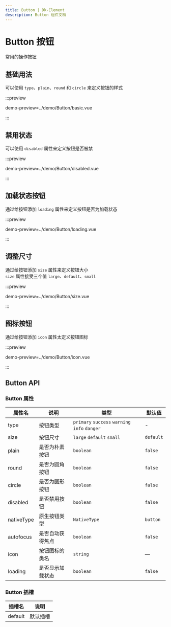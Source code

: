 ```yaml
---
title: Button | Dk-Element
description: Button 组件文档
---
```


# Button 按钮

常用的操作按钮

## 基础用法

可以使用 `type`、`plain`、`round` 和 `circle` 来定义按钮的样式

:::preview

demo-preview=../demo/Button/basic.vue

:::

## 禁用状态

可以使用 `disabled` 属性来定义按钮是否被禁

:::preview

demo-preview=../demo/Button/disabled.vue

:::

## 加载状态按钮

通过给按钮添加 `loading` 属性来定义按钮是否为加载状态

:::preview

demo-preview=../demo/Button/loading.vue

:::

## 调整尺寸

通过给按钮添加 `size` 属性来定义按钮大小  
`size` 属性接受三个值 `large`、`default`、`small`

:::preview

demo-preview=../demo/Button/size.vue

:::

## 图标按钮

通过给按钮添加 `icon` 属性太定义按钮图标

:::preview

demo-preview=../demo/Button/icon.vue

:::

## Button API

### Button 属性

| 属性名     | 说明             | 类型                                          | 默认值    |
| ---------- | ---------------- | --------------------------------------------- | --------- |
| type       | 按钮类型         | `primary` `success` `warning` `info` `danger` | -         |
| size       | 按钮尺寸         | `large` `default` `small`                     | `default` |
| plain      | 是否为朴素按钮   | `boolean`                                     | `false`   |
| round      | 是否为圆角按钮   | `boolean`                                     | `false`   |
| circle     | 是否为圆形按钮   | `boolean`                                     | `false`   |
| disabled   | 是否禁用按钮     | `boolean`                                     | `false`   |
| nativeType | 原生按钮类型     | `NativeType`                                  | `button`  |
| autofocus  | 是否自动获得焦点 | `boolean`                                     | `false`   |
| icon       | 按钮图标的类名   | `string`                                      | —         |
| loading    | 是否显示加载状态 | `boolean`                                     | `false`   |

### Button 插槽

| 插槽名  | 说明     |
| ------- | -------- |
| default | 默认插槽 |
